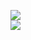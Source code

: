 [![](https://img.shields.io/badge/Made%20With-Github%20Spray-lightgrey.svg?style=for-the-badge&logo=github)](https://github.com/Annihil/github-spray#977)  
[![](https://i.imgur.com/2DrTn0Z.gif)](https://github.com/Annihil/github-spray)